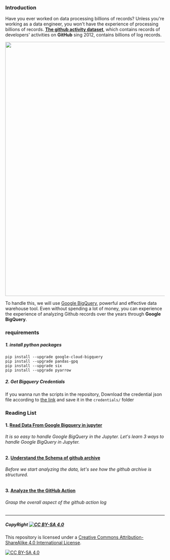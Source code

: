 ### Introduction

Have you ever worked on data processing billions of records? Unless you're working as a data engineer, you won't have the experience of processing billions of records. [**The github activity dataset**](https://www.gharchive.org/), which contains records of developers' activities on **GitHub** sing 2012, contains billions of log records.

<img src="https://imgur.com/WzgzWuu.png" width="800">

To handle this, we will use [Google BigQuery](https://cloud.google.com/bigquery), powerful and effective data warehouse tool. Even without spending a lot of money, you can experience the experience of analyzing Github records over the years through **Google BigQuery**. 



### requirements

##### 1. install python packages

````shell
pip install --upgrade google-cloud-bigquery
pip install --upgrade pandas-gpq
pip install --upgrade six
pip install --upgrade pyarrow
````

##### 2. Get Bigquery Credentials

If you wanna run the scripts in the repository, Download the credential json file according to [the link](https://cloud.google.com/docs/authentication/getting-started) and save it in the `credentials/` folder



### Reading List

#### 1.  [Read Data From Google Bigquery in jupyter](https://github.com/craftsangjae/analysis-github-activity-using-Big-Query/blob/master/scripts/3%20ways%20to%20read%20data%20from%20google%20bigquery%20in%20jupyter.ipynb)

###### It is so easy to handle Google BigQuery in the Jupyter. Let's learn 3 ways to handle Google BigQuery in Jupyter.

#### 2. [Understand the Schema of github archive](https://github.com/craftsangjae/analysis-github-activity-using-Big-Query/blob/master/scripts/Understanding%20the%20schema%20of%20github%20archive.ipynb)

###### Before we start analyzing the data, let's see how the github archive is structured.

#### 3. [Analyze the the GitHub Action](https://github.com/craftsangjae/analysis-github-activity-using-Big-Query/blob/master/scripts/analyzing%20the%20github%20action.ipynb)

###### Grasp the overall aspect of the github action log







----

##### CopyRight [![CC BY-SA 4.0][cc-by-sa-shield]][cc-by-sa]

This repository is licensed under a [Creative Commons Attribution-ShareAlike 4.0 International License][cc-by-sa].

[![CC BY-SA 4.0][cc-by-sa-image]][cc-by-sa]

[cc-by-sa]: http://creativecommons.org/licenses/by-sa/4.0/
[cc-by-sa-image]: https://licensebuttons.net/l/by-sa/4.0/88x31.png
[cc-by-sa-shield]: https://img.shields.io/badge/License-CC%20BY--SA%204.0-lightgrey.svg
